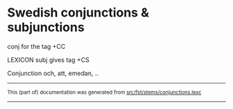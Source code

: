 # Swedish conjunctions & subjunctions

conj for the tag +CC

LEXICON subj gives tag +CS

Conjunction  och, att, emedan, ..

* * *

<small>This (part of) documentation was generated from [src/fst/stems/conjunctions.lexc](https://github.com/giellalt/lang-swe/blob/main/src/fst/stems/conjunctions.lexc)</small>

---

